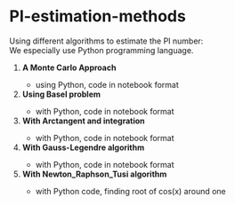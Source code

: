 # PI-estimation-methods
Using different algorithms to estimate the PI number:
<br>We especially use Python programming language.
<ol><li><b> A Monte Carlo Approach</b></li>
  <ul>
  <li>using Python, code in notebook format</li>
  </ul>
  <li><b> Using Basel problem</b></li>
  <ul>
  <li>with Python, code in notebook format</li>
  </ul>
<li><b> With Arctangent and integration</b></li>
  <ul>
  <li>with Python, code in notebook format</li>
  </ul>
<li><b> With Gauss-Legendre algorithm</b></li>
  <ul>
  <li>with Python, code in notebook format</li>
  </ul>
<li><b> With Newton_Raphson_Tusi algorithm</b></li>
  <ul>
  <li>with Python code, finding root of cos(x) around one</li>
  </ul>
</ol>